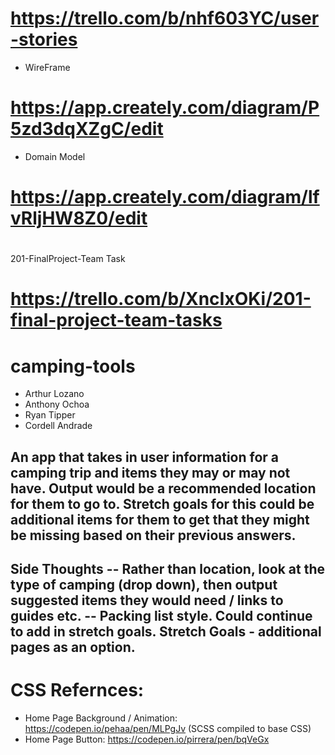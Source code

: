 # https://trello.com/b/nhf603YC/user-stories
* WireFrame
# https://app.creately.com/diagram/P5zd3dqXZgC/edit 
* Domain Model
# https://app.creately.com/diagram/lfvRljHW8Z0/edit
#
201-FinalProject-Team Task
# https://trello.com/b/XncIxOKi/201-final-project-team-tasks
# camping-tools
- Arthur Lozano
- Anthony Ochoa
- Ryan Tipper
- Cordell Andrade

## An app that takes in user information for a camping trip and items they may or may not have. Output would be a recommended location for them to go to. Stretch goals for this could be additional items for them to get that they might be missing based on their previous answers.
## Side Thoughts -- Rather than location, look at the type of camping (drop down), then output suggested items they would need / links to guides etc. -- Packing list style. Could continue to add in stretch goals. Stretch Goals - additional pages as an option.

# CSS Refernces:
- Home Page Background / Animation: https://codepen.io/pehaa/pen/MLPgJv (SCSS compiled to base CSS)
- Home Page Button: https://codepen.io/pirrera/pen/bqVeGx 